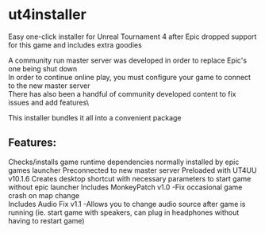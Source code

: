 # ut4installer

Easy one-click installer for Unreal Tournament 4 after Epic dropped support for this game and includes extra goodies

A community run master server was developed in order to replace Epic's one being shut down\
In order to continue online play, you must configure your game to connect to the new master server\
There has also been a handful of community developed content to fix issues and add features\

This installer bundles it all into a convenient package

Features:
---------------
Checks/installs game runtime dependencies normally installed by epic games launcher
Preconnected to new master server
Preloaded with UT4UU v10.1.6
Creates desktop shortcut with necessary parameters to start game without epic launcher
Includes MonkeyPatch v1.0
  -Fix occasional game crash on map change  
Includes Audio Fix v1.1
  -Allows you to change audio source after game is running (ie. start game with speakers, can plug in headphones without having to restart game)
